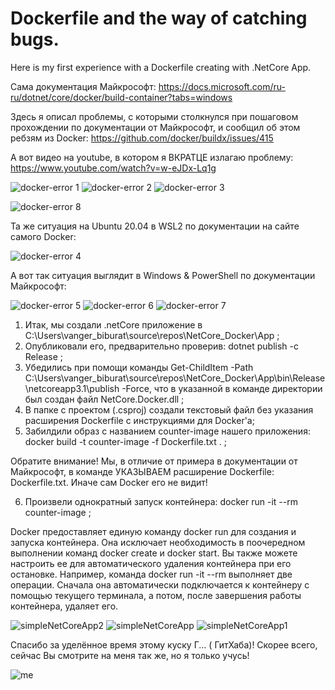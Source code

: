 # Dockerfile and the way of catching bugs. 
Here is my first experience with a Dockerfile creating with .NetCore App.

Сама документация Майкрософт: https://docs.microsoft.com/ru-ru/dotnet/core/docker/build-container?tabs=windows

Здесь я описал проблемы, с которыми столкнулся при пошаговом прохождении по документации от Майкрософт, и сообщил об этом ребзям из Docker: 
https://github.com/docker/buildx/issues/415

А вот видео на youtube, в котором я ВКРАТЦЕ излагаю проблему: https://www.youtube.com/watch?v=w-eJDx-Lq1g

![docker-error 1](https://user-images.githubusercontent.com/71845085/97424304-93401e00-1921-11eb-9109-47b9b531eb00.PNG)
![docker-error 2](https://user-images.githubusercontent.com/71845085/97424318-989d6880-1921-11eb-8913-d1549803f980.PNG)
![docker-error 3](https://user-images.githubusercontent.com/71845085/97424321-99ce9580-1921-11eb-8a4d-852952cb51d0.PNG)

![docker-error 8](https://user-images.githubusercontent.com/71845085/97424342-9f2be000-1921-11eb-87ac-cd4f0a931b77.PNG)

Та же ситуация на Ubuntu 20.04 в WSL2 по документации на сайте самого Docker:

![docker-error 4](https://user-images.githubusercontent.com/71845085/97424328-9affc280-1921-11eb-841c-d88fcf76f6f6.PNG)

А вот так ситуация выглядит в Windows & PowerShell по документации Майкрософт:

![docker-error 5](https://user-images.githubusercontent.com/71845085/97424333-9c30ef80-1921-11eb-8fa9-f802d8a64d76.PNG)
![docker-error 6](https://user-images.githubusercontent.com/71845085/97424336-9cc98600-1921-11eb-9c4d-095e931c2c34.PNG)
![docker-error 7](https://user-images.githubusercontent.com/71845085/97424340-9dfab300-1921-11eb-96da-beef5dcb8fa9.PNG)

1) Итак, мы создали .netCore приложение в C:\Users\vanger_biburat\source\repos\NetCore_Docker\App ;
2) Опубликовали его, предварительно проверив: dotnet publish -c Release ;
3) Убедились при помощи команды Get-ChildItem -Path C:\Users\vanger_biburat\source\repos\NetCore_Docker\App\bin\Release\netcoreapp3.1\publish -Force, что в указанной в команде директории был создан файл NetCore.Docker.dll ;
4) В папке с проектом (.csproj) создали текстовый файл без указания расширения Dockerfile с инструкциями для Docker'а;
5) Забилдили образ с названием counter-image нашего приложения: docker build -t counter-image -f Dockerfile.txt . ;

Обратите внимание! Мы, в отличие от примера в документации от Майкрософт, в команде УКАЗЫВАЕМ расширение Dockerfile: Dockerfile.txt. Иначе сам Docker его не видит!

6) Произвели однократный запуск контейнера: docker run -it --rm counter-image ;

Docker предоставляет единую команду docker run для создания и запуска контейнера. Она исключает необходимость в поочередном выполнении команд docker create и docker start. Вы также можете настроить ее для автоматического удаления контейнера при его остановке. Например, команда docker run -it --rm выполняет две операции. Сначала она автоматически подключается к контейнеру с помощью текущего терминала, а потом, после завершения работы контейнера, удаляет его.

![simpleNetCoreApp2](https://user-images.githubusercontent.com/71845085/97429341-59bee100-1928-11eb-9548-343739ab9652.PNG)
![simpleNetCoreApp](https://user-images.githubusercontent.com/71845085/97429344-5c213b00-1928-11eb-99ec-956d054111d0.PNG)
![simpleNetCoreApp1](https://user-images.githubusercontent.com/71845085/97429346-5cb9d180-1928-11eb-91e3-3d2383c1aefa.PNG)


Спасибо за уделённое время этому куску Г... ( ГитХаба)!
 Скорее всего, сейчас Вы смотрите на меня так же, но я только учусь!

![me](https://user-images.githubusercontent.com/71845085/97424264-86232f00-1921-11eb-9083-b05d2b951591.png)
